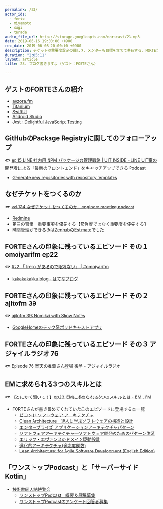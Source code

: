 ```yaml
---
permalink: /23/
actor_ids:
  - forte
  - miyamoto
  - sugi
  - terada
audio_file_url: https://storage.googleapis.com/noracast/23.mp3
date: 2019-06-16 19:00:00 +0900
rec_date: 2019-06-08 20:00:00 +0900
description: チケットの重要度設定の難しさ、メンターも目標を立てて共有する、FORTEさんのポッドキャストの聞き方、aozora.fmのUIの工夫、学校の勉強のために自作ポッドキャストをしていた話、継承を使わなくなった話、EM.FMで取り上げられた一連の本について、
duration: "2:05:11"
layout: article
title: 23. ブログ書きますよ（ゲスト：FORTEさん）

---
```


## ゲストのFORTEさんの紹介

- [aozora.fm](https://fortegp05.github.io/aozorafm/)
- [Titanium](https://www.appcelerator.com/Titanium/)
- [SwiftUI](https://developer.apple.com/xcode/swiftui/)
- [Android Studio](https://developer.android.com/studio/)
- [Jest · Delightful JavaScript Testing](https://jestjs.io/)

## GitHubのPackage Registryに関してのフォローアップ

🐟 [ep.15 LINE 社内用 NPM パッケージの管理戦略 | UIT INSIDE - LINE UIT室の開発者による「最新のフロントエンド」をキャッチアップできる Podcast](https://uit-inside.linecorp.com/episode/15)

- [Generate new repositories with repository templates](https://github.blog/2019-06-06-generate-new-repositories-with-repository-templates/)

## なぜチケットをつくるのか

🐟 [vol.134 なぜチケットをつくるのか - engineer meeting podcast](https://soundcloud.com/engineer-meeting/vol134)

- [Redmine](http://redmine.jp/)
- [第三の習慣　重要事項を優先する【緊急度ではなく重要度を優先する】](http://www.franklinplanner.co.jp/learning/selfstudy/ss-17.html)
- 時間管理ができるのは[ZenhubのEstimate](https://help.zenhub.com/support/solutions/articles/43000010347-estimate-work-using-story-points)でした

## FORTEさんの印象に残っているエピソード その１ omoiyarifm ep22

🐟 [#22 「Trello があるので眠れない」 | #omoiyarifm ](https://lean-agile.fm/episode/22)

- [kakakakakku blog - はてなブログ](https://kakakakakku.hatenablog.com/)


## FORTEさんの印象に残っているエピソード その２ ajitofm 39

🐟 [ajitofm 39: Nomikai with Show Notes](https://ajito.fm/39/)

- [GoogleHomeのテック系ポッドキャストアプリ](https://smarthacks.jp/db/9566/)

## FORTEさんの印象に残っているエピソード その３ アジャイルラジオ 76

🐟 Episode 76 楽天の椎葉さん登場 後半 - アジャイルラジオ

## EMに求められる3つのスキルとは

🐟 【とにかく聞いて！】[ep23. EMに求められる3つのスキルとは - EM . FM](https://anchor.fm/em-fm/episodes/ep23--EM3-e45jic)

- FORTEさんが書き留めてくれていたこのエピソードに登場する本一覧
  - [ビヨンド ソフトウェア アーキテクチャ](https://www.amazon.co.jp/dp/4798139629)
  - [Clean Architecture　達人に学ぶソフトウェアの構造と設計](https://www.amazon.co.jp/dp/4048930656)
  - [エンタープライズ アプリケーションアーキテクチャパターン](https://www.amazon.co.jp/dp/4798105538)
  - [ソフトウェアアーキテクチャ―ソフトウェア開発のためのパターン体系](https://www.amazon.co.jp/dp/4764902834)
  - [エリック・エヴァンスのドメイン駆動設計](https://www.amazon.co.jp/dp/4798121967/)
  - [進化的アーキテクチャ(適応度関数)](https://www.oreilly.co.jp/books/9784873118567/)
  - [Lean Architecture: for Agile Software Development \(English Edition\)](https://www.amazon.co.jp/dp/B004IK8PIW/)

## 「ワンストップPodcast」と「サーバーサイドKotlin」

- [技術書同人誌博覧会](https://gishohaku.dev/)
  - [ワンストップPodcast　概要＆原稿募集](https://note.mu/oyakata2438/n/nea361aef0150)
  - [ワンストップPodcastのアンケート回答者募集](https://fortegp05.hatenablog.com/entry/2019/05/12/224653)
